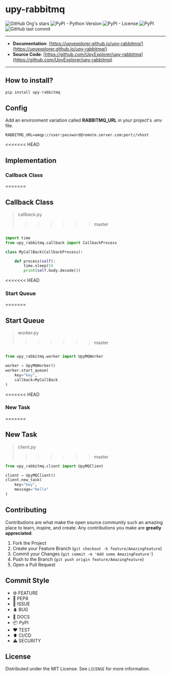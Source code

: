 # upy-rabbitmq

![GitHub Org's stars](https://img.shields.io/github/stars/UpyExplorer?label=LinuxProfile&style=flat-square)
![PyPI - Python Version](https://img.shields.io/pypi/pyversions/upy-rabbitmq)
![PyPI - License](https://img.shields.io/pypi/l/upy-rabbitmq)
![PyPI](https://img.shields.io/pypi/v/upy-rabbitmq)
![GitHub last commit](https://img.shields.io/github/last-commit/UpyExplorer/upy-rabbitmq)

---

- **Documentation**: [https://upyexplorer.github.io/upy-rabbitmq/](https://upyexplorer.github.io/upy-rabbitmq/)
- **Source Code**: [https://github.com/UpyExplorer/upy-rabbitmq](https://github.com/UpyExplorer/upy-rabbitmq)

---

## How to install?

```python
pip install upy-rabbitmq

```

## Config

Add an environment variation called **RABBITMQ_URL** in your project's .env file.

```
RABBITMQ_URL=amqp://user:password@remote.server.com:port//vhost
```

<<<<<<< HEAD
## Implementation

### Callback Class
=======
## Callback Class
> callback.py
>>>>>>> master

```python

import time
from upy_rabbitmq.callback import CallbackProcess

class MyCallBack(CallbackProcess):

    def process(self):
        time.sleep(5)
        print(self.body.decode())
```

<<<<<<< HEAD
### Start Queue
=======
## Start Queue
> worker.py
>>>>>>> master

```python

from upy_rabbitmq.worker import UpyMQWorker

worker = UpyMQWorker()
worker.start_queue(
    key="key",
    callback=MyCallBack
)
```

<<<<<<< HEAD
### New Task
=======
## New Task
> client.py
>>>>>>> master

```python
from upy_rabbitmq.client import UpyMQClient

client = UpyMQClient()
client.new_task(
    key="key",
    message="Hello"
)
```

## Contributing

Contributions are what make the open source community such an amazing place to learn, inspire, and create. Any contributions you make are **greatly appreciated**.

1. Fork the Project
2. Create your Feature Branch (`git checkout -b feature/AmazingFeature`)
3. Commit your Changes (`git commit -m 'Add some AmazingFeature'`)
4. Push to the Branch (`git push origin feature/AmazingFeature`)
5. Open a Pull Request

## Commit Style

- ⚙️ FEATURE
- 📝 PEP8
- 📌 ISSUE
- 🪲 BUG
- 📘 DOCS
- 📦 PyPI
- ❤️️ TEST
- ⬆️ CI/CD
- ⚠️ SECURITY

## License

Distributed under the MIT License. See `LICENSE` for more information.
